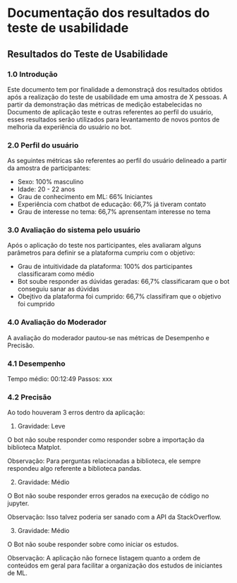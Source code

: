 # Documentação dos resultados do teste de usabilidade

## Resultados do Teste de Usabilidade

### 1.0 Introdução
Este documento tem por finalidade a demonstraçã dos resultados obtidos após a realização do teste de usabilidade em uma amostra de X pessoas. A partir da demonstração das métricas de medição estabelecidas no Documento de aplicação teste e outras referentes ao perfil do usuário, esses resultados serão utilizados para levantamento de novos pontos de melhoria da experiência do usuário no bot.

### 2.0 Perfil do usuário

As seguintes métricas são referentes ao perfil do usuário delineado a partir da amostra de participantes:

- Sexo: 100% masculino
- Idade: 20 - 22 anos
- Grau de conhecimento em ML: 66% Iniciantes
- Experiência com chatbot de educação: 66,7% já tiveram contato
- Grau de interesse no tema: 66,7% aprensentam interesse no tema


### 3.0 Avaliação do sistema pelo usuário

Após o aplicação do teste nos participantes, eles avaliaram alguns parâmetros para definir se a plataforma cumpriu com o objetivo:

- Grau de intuitividade da plataforma: 100% dos participantes classificaram como médio
- Bot soube responder as dúvidas geradas: 66,7% classificaram que o bot conseguiu sanar as dúvidas
- Obejtivo da plataforma foi cumprido: 66,7% classifiram que o objetivo foi cumprido

### 4.0 Avaliação do Moderador

A avaliação do moderador pautou-se nas métricas de Desempenho e Precisão.

### 4.1 Desempenho

Tempo médio: 00:12:49 
Passos: xxx

### 4.2 Precisão

Ao todo houveram 3 erros dentro da aplicação:

1) Gravidade: Leve

O bot não soube responder como responder sobre a importação da biblioteca Matplot.

Observação: Para perguntas relacionadas a biblioteca, ele sempre respondeu algo referente a biblioteca pandas.

2) Gravidade: Médio

O Bot não soube responder erros gerados na execução de código no jupyter.

Observação: Isso talvez poderia ser sanado com a API da StackOverflow.

3) Gravidade: Médio

O Bot não soube responder sobre como iniciar os estudos.

Observação: A aplicação não fornece listagem quanto a ordem de conteúdos em geral para facilitar a organização dos estudos de iniciantes de ML.

